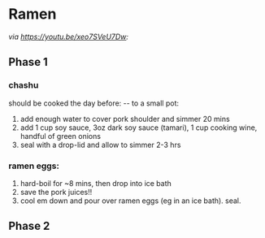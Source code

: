 # Ramen
_via https://youtu.be/xeo7SVeU7Dw:_

## Phase 1 

### chashu 

should be cooked the day before:
-- to a small pot: 
  1) add enough water to cover pork shoulder and simmer 20 mins
  2) add 1 cup soy sauce, 3oz dark soy sauce (tamari), 1 cup cooking wine, handful of green onions
  3) seal with a drop-lid and allow to simmer 2-3 hrs

### ramen eggs:
1) hard-boil for ~8 mins, then drop into ice bath
2) save the pork juices!!
3) cool em down and pour over ramen eggs (eg in an ice bath). seal.

## Phase 2

